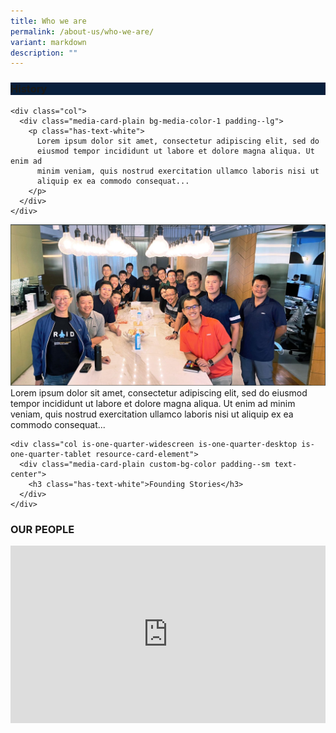 ```yaml
---
title: Who we are
permalink: /about-us/who-we-are/
variant: markdown
description: ""
---
```

<style>
  .responsive-google-slides {
    position: relative;
    padding-bottom: 56.25%; /* 16:9 Ratio */
    height: 0;
    overflow: hidden;
  }
  .responsive-google-slides iframe {
    border: 0;
    position: absolute;
    top: 0;
    left: 0;
    width: 100% !important;
    height: 100% !important;
  }
	.custom-bg-color { background-color: #081f3c; }
</style>
<div class="container justify-content-center">
  <div class="row is-multiline">
    <div class="col is-one-quarter-widescreen is-one-quarter-desktop is-one-quarter-tablet resource-card-element">
      <div class="media-card-plain custom-bg-color padding--sm text-center">
        <h3 class="has-text-white">History</h3>
      </div>
    </div>

    <div class="col">
      <div class="media-card-plain bg-media-color-1 padding--lg">
        <p class="has-text-white">
          Lorem ipsum dolor sit amet, consectetur adipiscing elit, sed do
          eiusmod tempor incididunt ut labore et dolore magna aliqua. Ut enim ad
          minim veniam, quis nostrud exercitation ullamco laboris nisi ut
          aliquip ex ea commodo consequat...
        </p>
      </div>
    </div>
  </div>

  <div class="row is-multiline">
    <div class="col">
      <div class="media-card-plain bg-media-color-1 padding--sm">
        <p class="has-text-white">
          <img alt="Placeholder Image" src="/images/Placeholder%20test%20images%20/1696951046237.jpeg">
          Lorem ipsum dolor sit amet, consectetur adipiscing elit, sed do
          eiusmod tempor incididunt ut labore et dolore magna aliqua. Ut enim ad
          minim veniam, quis nostrud exercitation ullamco laboris nisi ut
          aliquip ex ea commodo consequat...
        </p>
      </div>
    </div>

    <div class="col is-one-quarter-widescreen is-one-quarter-desktop is-one-quarter-tablet resource-card-element">
      <div class="media-card-plain custom-bg-color padding--sm text-center">
        <h3 class="has-text-white">Founding Stories</h3>
      </div>
    </div>
  </div>
</div>


<div class="container margin--top--lg">
  <section class="bp-section is-paddingless" id="key-highlights">
    <div class="bp-container">
      <h3 class="has-text-weight-semibold has-text-white key-highlight-title is-uppercase has-text-centered">
        OUR PEOPLE
      </h3>
    </div>
  </section>
</div>
	
<div class="responsive-google-slides">
<iframe allowfullscreen="true" height="647" width="1100" frameborder="0" src="https://docs.google.com/presentation/d/e/2PACX-1vQw5qG_oAU9E4YtI1bBI0dhwynFCPhphrlPJVIUCCvDDN-zRexvOZdrOXfXVjM17Q2ApZd5_nfSbPcT/embed?start=false&amp;loop=false&amp;delayms=3000"></iframe>
</div>